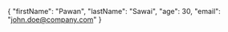  {
            "firstName": "Pawan",
            "lastName": "Sawai",
            "age": 30,
            "email": "john.doe@company.com"
        }
